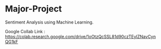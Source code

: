 # Major-Project
Sentiment Analysis using Machine Learning.


Google Collab Link :
https://colab.research.google.com/drive/1oOtzQcSSL81d90czTEylZNavCynQG1kF
